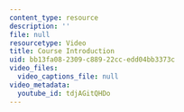 ```yaml
---
content_type: resource
description: ''
file: null
resourcetype: Video
title: Course Introduction
uid: bb13fa08-2309-c889-22cc-edd04bb3373c
video_files:
  video_captions_file: null
video_metadata:
  youtube_id: tdjAGitQHDo
---
```


